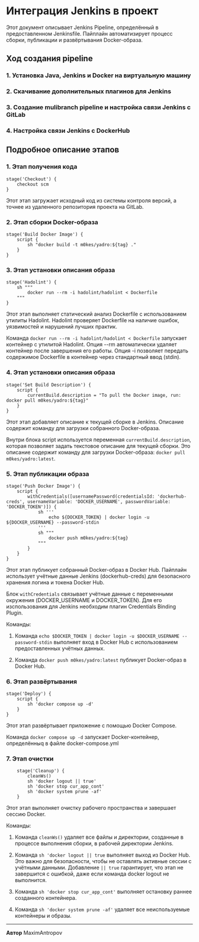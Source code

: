 # Интеграция Jenkins в проект

Этот документ описывает Jenkins Pipeline, определённый в предоставленном Jenkinsfile. Пайплайн автоматизирует процесс сборки, публикации и развёртывания Docker-образа.

## Ход создания pipeline

### 1. Установка Java, Jenkins и Docker на виртуальную машину

### 2. Скачивание дополнительных плагинов для Jenkins

### 3. Создание mulibranch pipeline и настройка связи Jenkins с GitLab

### 4. Настройка связи Jenkins с DockerHub

## Подробное описание этапов

### 1. Этап получения кода

```
stage('Checkout') {
    checkout scm
}
```

Этот этап загружает исходный код из системы контроля версий, а точнее из удаленного репозитория проекта на GitLab.

### 2. Этап сборки Docker-образа

```
stage('Build Docker Image') {
    script {
        sh "docker build -t m0kes/yadro:${tag} ."
    }
}
```

### 3. Этап установки описания образа

```
stage('Hadolint') {
    sh """
        docker run --rm -i hadolint/hadolint < Dockerfile
    """
}
```

Этот этап выполняет статический анализ Dockerfile с использованием утилиты Hadolint. Hadolint проверяет Dockerfile на наличие ошибок, уязвимостей и нарушений лучших практик.

Команда ```docker run --rm -i hadolint/hadolint < Dockerfile``` запускает контейнер с утилитой Hadolint. Опция --rm автоматически удаляет контейнер после завершения его работы. Опция -i позволяет передать содержимое Dockerfile в контейнер через стандартный ввод (stdin).

### 4. Этап установки описания образа

```
stage('Set Build Description') {
    script {
        currentBuild.description = "To pull the Docker image, run: docker pull m0kes/yadro:${tag}"
    }
}
```

Этот этап добавляет описание к текущей сборке в Jenkins. Описание содержит команду для загрузки собранного Docker-образа.

Внутри блока script используется переменная ```currentBuild.description```, которая позволяет задать текстовое описание для текущей сборки. Это описание содержит команду для загрузки Docker-образа:
```docker pull m0kes/yadro:latest```.

### 5. Этап публикации образа

```
stage('Push Docker Image') {
    script {
        withCredentials([usernamePassword(credentialsId: 'dockerhub-creds', usernameVariable: 'DOCKER_USERNAME', passwordVariable: 'DOCKER_TOKEN')]) {
            sh '''
                echo ${DOCKER_TOKEN} | docker login -u ${DOCKER_USERNAME} --password-stdin
            '''
            sh """
                docker push m0kes/yadro:${tag}
            """
        }
    }
}
```

Этот этап публикует собранный Docker-образ в Docker Hub.
Пайплайн использует учётные данные Jenkins (dockerhub-creds) для безопасного хранения логина и токена Docker Hub.

Блок ```withCredentials``` связывает учётные данные с переменными окружения (DOCKER_USERNAME и DOCKER_TOKEN). Для его изспользования для Jenkins необходим плагин Credentials Binding Plugin.

Команды:

1. Команда ```echo $DOCKER_TOKEN | docker login -u $DOCKER_USERNAME --password-stdin``` выполняет вход в Docker Hub с использованием предоставленных учётных данных.

2. Команда ```docker push m0kes/yadro:latest``` публикует Docker-образ в Docker Hub.

### 6. Этап развёртывания

```
stage('Deploy') {
    script {
        sh 'docker compose up -d'
    }
}
```
Этот этап развёртывает приложение с помощью Docker Compose.

Команда ```docker compose up -d``` запускает Docker-контейнер, определённыq в файле docker-compose.yml

### 7. Этап очистки

```
    stage('Cleanup') {
        cleanWs()
        sh 'docker logout || true'
        sh 'docker stop cur_app_cont'
        sh 'docker system prune -af'
    }
```
Этот этап выполняет очистку рабочего пространства и завершает сессию Docker.

Команды:

1. Команда ```cleanWs()``` удаляет все файлы и директории, созданные в процессе выполнения сборки, в рабочей директории Jenkins.

2. Команда ```sh 'docker logout || true``` выполняет выход из Docker Hub. Это важно для безопасности, чтобы не оставлять активные сессии с учётными данными. Добавление ```|| true``` гарантирует, что этап не завершится с ошибкой, даже если команда docker logout не выполнится.

3. Команда ```sh 'docker stop cur_app_cont'``` выполняет остановку раннее созданного контейнера.

4. Команда ```sh 'docker system prune -af'``` удаляет все неиспользуемые контейнеры и образы.
---

**Автор** MaximAntropov